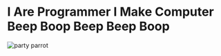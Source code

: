 # I Are Programmer I Make Computer Beep Boop Beep Beep Boop

![party parrot](https://cultofthepartyparrot.com/parrots/hd/shuffleparrot.gif)

<!--
[![dnmx' github stats](https://github-readme-stats.vercel.app/api?username=open-dynaMIX&?count_private=true&include_all_commits=true&show_icons=true&theme=dark)](https://github.com/anuraghazra/github-readme-stats)
-->

<!--
**open-dynaMIX/open-dynaMIX** is a ✨ _special_ ✨ repository because its `README.md` (this file) appears on your GitHub profile.

Here are some ideas to get you started:

- 🔭 I’m currently working on ...
- 🌱 I’m currently learning ...
- 👯 I’m looking to collaborate on ...
- 🤔 I’m looking for help with ...
- 💬 Ask me about ...
- 📫 How to reach me: ...
- 😄 Pronouns: ...
- ⚡ Fun fact: ...
-->
